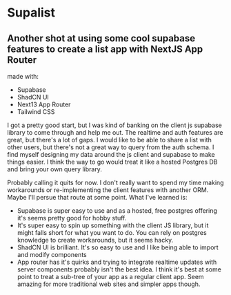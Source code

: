 # Supalist

## Another shot at using some cool supabase features to create a list app with NextJS App Router

made with:

- Supabase
- ShadCN UI
- Next13 App Router
- Tailwind CSS

I got a pretty good start, but I was kind of banking on the client js supabase library to come through and help me out. The realtime and auth features are great, but there's a lot of gaps. I would like to be able to share a list with other users, but there's not a great way to query from the auth schema. I find myself designing my data around the js client and supabase to make things easier. I think the way to go would treat it like a hosted Postgres DB and bring your own query library.

Probably calling it quits for now. I don't really want to spend my time making workarounds or re-implementing the client features with another ORM. Maybe I'll persue that route at some point. What I've learned is:

- Supabase is super easy to use and as a hosted, free postgres offering it's seems pretty good for hobby stuff.
- It's super easy to spin up something with the client JS library, but it might falls short for what you want to do. You can rely on postgres knowledge to create workarounds, but it seems hacky.
- ShadCN UI is brilliant. It's so easy to use and I like being able to import and modify components
- App router has it's quirks and trying to integrate realtime updates with server components probably isn't the best idea. I think it's best at some point to treat a sub-tree of your app as a regular client app. Seem amazing for more traditional web sites and simpler apps though.

